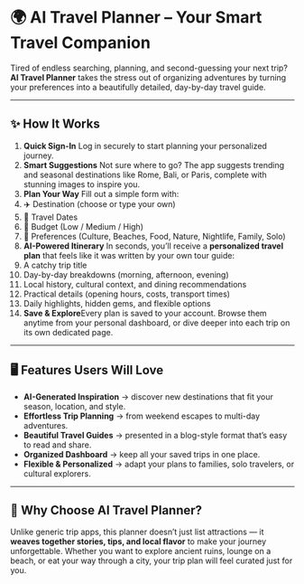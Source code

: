 # 🌍 AI Travel Planner – Your Smart Travel Companion

Tired of endless searching, planning, and second-guessing your next trip? **AI Travel Planner** takes the stress out of organizing adventures by turning your preferences into a beautifully detailed, day-by-day travel guide.

---

## ✨ How It Works

1. **Quick Sign-In** Log in securely to start planning your personalized journey.
2. **Smart Suggestions** Not sure where to go? The app suggests trending and seasonal destinations like Rome, Bali, or Paris, complete with stunning images to inspire you.
3. **Plan Your Way** Fill out a simple form with:
4. ✈️ Destination (choose or type your own)
5. 📅 Travel Dates
6. 💸 Budget (Low / Medium / High)
7. 🎯 Preferences (Culture, Beaches, Food, Nature, Nightlife, Family, Solo)
8. **AI-Powered Itinerary** In seconds, you’ll receive a **personalized travel plan** that feels like it was written by your own tour guide:
9. A catchy trip title
10. Day-by-day breakdowns (morning, afternoon, evening)
11. Local history, cultural context, and dining recommendations
12. Practical details (opening hours, costs, transport times)
13. Daily highlights, hidden gems, and flexible options
14. **Save & Explore**Every plan is saved to your account. Browse them anytime from your personal dashboard, or dive deeper into each trip on its own dedicated page.

---

## 🖥️ Features Users Will Love

- **AI-Generated Inspiration** → discover new destinations that fit your season, location, and style.
- **Effortless Trip Planning** → from weekend escapes to multi-day adventures.
- **Beautiful Travel Guides** → presented in a blog-style format that’s easy to read and share.
- **Organized Dashboard** → keep all your saved trips in one place.
- **Flexible & Personalized** → adapt your plans to families, solo travelers, or cultural explorers.

---

## 🌟 Why Choose AI Travel Planner?

Unlike generic trip apps, this planner doesn’t just list attractions — it **weaves together stories, tips, and local flavor** to make your journey unforgettable. Whether you want to explore ancient ruins, lounge on a beach, or eat your way through a city, your trip plan will feel curated just for you.
